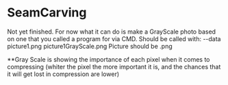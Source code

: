 # SeamCarving
Not yet finished.
For now what it can do is make a GrayScale photo based on one that you called a program for via CMD.
Should be called with: --data picture1.png picture1GrayScale.png
Picture should be .png

**Gray Scale is showing the importance of each pixel when it comes to compressing
(whiter the pixel the more important it is, and the chances that it will get lost in compression are lower)
